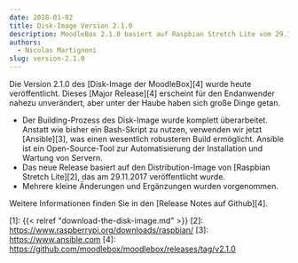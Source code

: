 ```yaml
---
date: 2018-01-02
title: Disk-Image Version 2.1.0
description: MoodleBox 2.1.0 basiert auf Raspbian Stretch Lite vom 29.11.2017. Der Image-Building-Prozess wurde umgestaltet.
authors:
  - Nicolas Martignoni
slug: version-2.1.0
---
```

Die Version 2.1.0 des [Disk-Image der MoodleBox][4] wurde heute veröffentlicht. Dieses [Major Release][4] erscheint für den Endanwender nahezu unverändert, aber unter der Haube haben sich große Dinge getan.

  - Der Building-Prozess des Disk-Image wurde komplett überarbeitet. Anstatt wie bisher ein Bash-Skript zu nutzen, verwenden wir jetzt [Ansible][3], was einen wesentlich robusteren Build ermöglicht. Ansible ist ein Open-Source-Tool zur Automatisierung der Installation und Wartung von Servern.
  - Das neue Release basiert auf den Distribution-Image von [Raspbian Stretch Lite][2], das am 29.11.2017 veröffentlicht wurde.
  - Mehrere kleine Änderungen und Ergänzungen wurden vorgenommen.

Weitere Informationen finden Sie in den [Release Notes auf Github][4].

 [1]: {{< relref "download-the-disk-image.md" >}}
 [2]: https://www.raspberrypi.org/downloads/raspbian/
 [3]: https://www.ansible.com
 [4]: https://github.com/moodlebox/moodlebox/releases/tag/v2.1.0
